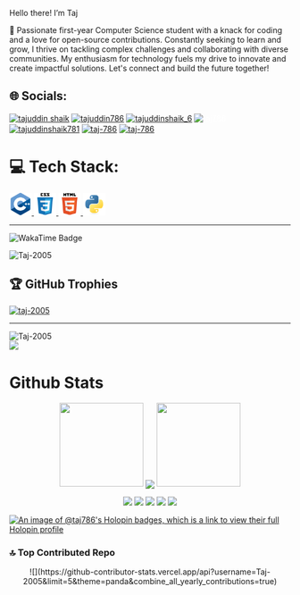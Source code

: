 Hello there! I’m Taj

🌟 Passionate first-year Computer Science student with a knack for coding and a love for open-source contributions. Constantly seeking to learn and grow, I thrive on tackling complex challenges and collaborating with diverse communities. My enthusiasm for technology fuels my drive to innovate and create impactful solutions. Let's connect and build the future together!

## 🌐 Socials:
<p align="left">
<a href="https://www.linkedin.com/in/tajuddin-shaik-91b626323/" target="blank"><img align="center" src="https://raw.githubusercontent.com/rahuldkjain/github-profile-readme-generator/master/src/images/icons/Social/linked-in-alt.svg" alt="tajuddin shaik" height="30" width="40" /></a>
<a href="https://kaggle.com/tajuddin786" target="blank"><img align="center" src="https://raw.githubusercontent.com/rahuldkjain/github-profile-readme-generator/master/src/images/icons/Social/kaggle.svg" alt="tajuddin786" height="30" width="40" /></a>
<a href="https://instagram.com/tajuddinshaik_6" target="blank"><img align="center" src="https://raw.githubusercontent.com/rahuldkjain/github-profile-readme-generator/master/src/images/icons/Social/instagram.svg" alt="tajuddinshaik_6" height="30" width="40" /></a>
<a style="color:white" href="https://www.codechef.com/users/taj786" target="blank"><img align="center" src="https://cdn.jsdelivr.net/npm/simple-icons@3.1.0/icons/codechef.svg" alt="taj786" height="30" width="40" /></a>
<a href="https://www.hackerrank.com/tajuddinshaik781" target="blank"><img align="center" src="https://raw.githubusercontent.com/rahuldkjain/github-profile-readme-generator/master/src/images/icons/Social/hackerrank.svg" alt="tajuddinshaik781" height="30" width="40" /></a>
<a href="https://codeforces.com/profile/taj-786" target="blank"><img align="center" src="https://raw.githubusercontent.com/rahuldkjain/github-profile-readme-generator/master/src/images/icons/Social/codeforces.svg" alt="taj-786" height="30" width="40" /></a>
<a href="https://www.leetcode.com/taj-786" target="blank"><img align="center" src="https://raw.githubusercontent.com/rahuldkjain/github-profile-readme-generator/master/src/images/icons/Social/leet-code.svg" alt="taj-786" height="30" width="40" /></a>
</p>

# 💻 Tech Stack:
<p align="left"> <a href="https://www.w3schools.com/cpp/" target="_blank" rel="noreferrer"> <img src="https://raw.githubusercontent.com/devicons/devicon/master/icons/cplusplus/cplusplus-original.svg" alt="cplusplus" width="40" height="40"/> </a> <a href="https://www.w3schools.com/css/" target="_blank" rel="noreferrer"> <img src="https://raw.githubusercontent.com/devicons/devicon/master/icons/css3/css3-original-wordmark.svg" alt="css3" width="40" height="40"/> </a> <a href="https://www.w3.org/html/" target="_blank" rel="noreferrer"> <img src="https://raw.githubusercontent.com/devicons/devicon/master/icons/html5/html5-original-wordmark.svg" alt="html5" width="40" height="40"/> </a> <a href="https://www.python.org" target="_blank" rel="noreferrer"> <img src="https://raw.githubusercontent.com/devicons/devicon/master/icons/python/python-original.svg" alt="python" width="40" height="40"/> </a> </p>

---

![WakaTime Badge](https://wakatime.com/badge/user/18cad418-1288-46b3-a938-1a4e75183603.svg)

<p align="left"> <img src="https://komarev.com/ghpvc/?username=Taj-2005&label=Profile%20views&color=0e75b6&style=flat" alt="Taj-2005" /> </p>

## 🏆 GitHub Trophies
<p align="left"> <a href="https://github.com/ryo-ma/github-profile-trophy"><img src="https://github-profile-trophy.vercel.app/?username=taj-2005" alt="taj-2005" /></a> </p>


<hr>

<img src="https://github-readme-activity-graph.vercel.app/graph?username=Taj-2005&bg_color=141414&color=fffdb8&line=fafaff&point=ff5252&area=true&hide_border=true" alt="Taj-2005" />

</details>                     
<br>

<!--- ------------------------------------------------------------------------------------------------------------------------------------------------------ -->
<!--- -- My Socials ---------------------------------------------------------------------------------------------------------------------------------------- -->
<!--- ------------------------------------------------------------------------------------------------------------------------------------------------------ -->

<img src="https://www.animatedimages.org/data/media/562/animated-line-image-0184.gif" width="1920" />


# Github Stats

<!-- ---------------------------------------STATS------------------------------------------
--------------------------------------------------------------------------------------------- -->

<p align="center">
   <a>
   <img height="150" width="150" src="https://user-images.githubusercontent.com/85965606/194883377-48faf476-56b7-4550-8574-844f2ca8baca.png">
   <img align="center" src="https://github-readme-streak-stats.herokuapp.com/?user=Taj-2005&theme=dark&hide_border=true"/>
   <img height="150" width="150" src="https://user-images.githubusercontent.com/85965606/194883387-b4d3b9f8-d432-4b77-8aab-77c6ed120e31.png"> 
   </a>
</p>

<div align="center">
  <img height="180em" src="https://github-profile-summary-cards.vercel.app/api/cards/profile-details?username=Taj-2005&theme=github_dark" />
  <img height="180em" src="https://github-profile-summary-cards.vercel.app/api/cards/stats?username=Taj-2005&theme=github_dark"/>
  <img height="180em" src="https://github-profile-summary-cards.vercel.app/api/cards/repos-per-language?username=Taj-2005&theme=github_dark"  />
  <img height="180em" src="https://github-profile-summary-cards.vercel.app/api/cards/most-commit-language?username=Taj-2005&theme=github_dark"  />
  <img height="180em" src="https://github-profile-summary-cards.vercel.app/api/cards/productive-time?username=Taj-2005&theme=github_dark" />
</div>


[![An image of @taj786's Holopin badges, which is a link to view their full Holopin profile](https://holopin.me/taj786)](https://holopin.io/@taj786)

### 🔝 Top Contributed Repo
<div align="center">
![](https://github-contributor-stats.vercel.app/api?username=Taj-2005&limit=5&theme=panda&combine_all_yearly_contributions=true)
</div>
